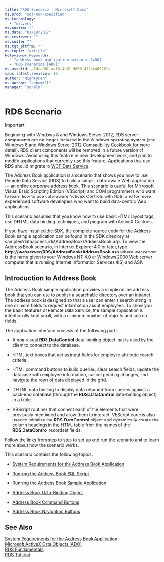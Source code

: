 ```yaml
---
title: "RDS Scenario | Microsoft Docs"
ms.prod: "sql-non-specified"
ms.technology:
  - "drivers"
ms.custom: ""
ms.date: "01/19/2017"
ms.reviewer: ""
ms.suite: ""
ms.tgt_pltfrm: ""
ms.topic: "article"
helpviewer_keywords: 
  - "address book application scenario [ADO]"
  - "RDS scenarios [ADO]"
ms.assetid: a7dcad87-aaf0-4b02-9660-472f8469761c
caps.latest.revision: 16
author: "MightyPen"
ms.author: "annemill"
manager: "sonalm"
---
```

# RDS Scenario
> [!IMPORTANT]
>  Beginning with Windows 8 and Windows Server 2012, RDS server components are no longer included in the Windows operating system (see Windows 8 and [Windows Server 2012 Compatibility Cookbook](https://www.microsoft.com/en-us/download/details.aspx?id=27416) for more detail). RDS client components will be removed in a future version of Windows. Avoid using this feature in new development work, and plan to modify applications that currently use this feature. Applications that use RDS should migrate to [WCF Data Service](http://go.microsoft.com/fwlink/?LinkId=199565).  
  
 The Address Book application is a scenario that shows you how to use Remote Data Service (RDS) to build a simple, data-aware Web application — an online corporate address book. This scenario is useful for Microsoft Visual Basic Scripting Edition (VBScript) and COM programmers who want to learn how to use data-aware ActiveX Controls with RDS, and for more experienced software developers who want to build data-centric Web applications.  
  
 This scenario assumes that you know how to use basic HTML layout tags, use DHTML data binding techniques, and program with ActiveX Controls.  
  
 If you have installed the SDK, the complete source code for the Address Book sample application can be found in the SDK directory at samples\dataaccess\rds\AddressBook\AddressBook.asp. To view the Address Book scenario, in Internet Explorer 4.0 or later, type **http://*webserver*/RDS/AddressBook/AddressBook.asp** where *webserver* is the name given to your Windows NT 4.0 or Windows 2000 Web server computer that is running Internet Information Services (IIS) and ASP.  
  
## Introduction to Address Book  
 The Address Book sample application provides a simple online address book that you can use to publish a searchable directory over an intranet. The address book is designed so that a user can enter a search string in one or more fields to request information about employees. To show you the basic features of Remote Data Service, the sample application is intentionally kept small, with a minimum number of objects and search fields.  
  
 The application interface consists of the following parts:  
  
-   A non-visual **RDS.DataControl** data-binding object that is used by the client to connect to the database.  
  
-   HTML text boxes that act as input fields for employee attribute search criteria.  
  
-   HTML command buttons to build queries, clear search fields, update the database with employee information, cancel pending changes, and navigate the rows of data displayed in the grid.  
  
-   DHTML data binding to display data returned from queries against a back-end database (through the **RDS.DataControl** data-binding object) in a table.  
  
-   VBScript routines that connect each of the elements that were previously mentioned and allow them to interact. VBScript code is also used to initialize the **RDS.DataControl** object and dynamically create the column headings in the HTML table from the names of the **RDS.DataControl** recordset fields.  
  
 Follow the links from step to step to set up and run the scenario and to learn more about how the scenario works.  
  
 This scenario contains the following topics.  
  
-   [System Requirements for the Address Book Application](../../../ado/guide/remote-data-service/system-requirements-for-the-address-book-application.md)  
  
-   [Running the Address Book SQL Script](../../../ado/guide/remote-data-service/running-the-address-book-sql-script.md)  
  
-   [Running the Address Book Sample Application](../../../ado/guide/remote-data-service/running-the-address-book-sample-application.md)  
  
-   [Address Book Data-Binding Object](../../../ado/guide/remote-data-service/address-book-data-binding-object.md)  
  
-   [Address Book Command Buttons](../../../ado/guide/remote-data-service/address-book-command-buttons.md)  
  
-   [Address Book Navigation Buttons](../../../ado/guide/remote-data-service/address-book-navigation-buttons.md)  
  
## See Also  
 [System Requirements for the Address Book Application](../../../ado/guide/remote-data-service/system-requirements-for-the-address-book-application.md)   
 [Microsoft ActiveX Data Objects (ADO)](../../../ado/microsoft-activex-data-objects-ado.md)   
 [RDS Fundamentals](../../../ado/guide/remote-data-service/rds-fundamentals.md)   
 [RDS Tutorial](../../../ado/guide/remote-data-service/rds-tutorial.md)



